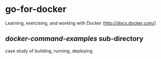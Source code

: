 # go-for-docker
Learning, exercising, and working with Docker (http://docs.docker.com/)

## _docker-command-examples_ sub-directory

case study of building, running, deploying 
